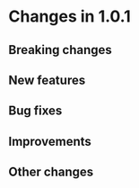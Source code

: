 # Changes in 1.0.1


## Breaking changes


## New features


## Bug fixes


## Improvements


## Other changes
